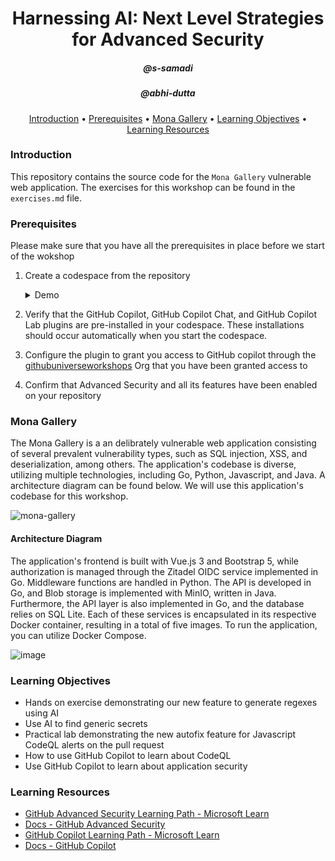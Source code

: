 <h1 align="center">Harnessing AI: Next Level Strategies for Advanced Security</h1>
<h5 align="center">@s-samadi</h3>
<h5 align="center">@abhi-dutta</h3>

<p align="center">
  <a href="#introduction">Introduction</a> •
  <a href="#prerequisites">Prerequisites</a> •
  <a href="#mona-gallery">Mona Gallery</a> •  
  <a href="#learning-objectives">Learning Objectives</a> •
  <a href="#learning-resources">Learning Resources</a>
</p>



### Introduction

This repository contains the source code for the `Mona Gallery` vulnerable web application. The exercises for this workshop can be found in the `exercises.md` file. 

### Prerequisites

Please make sure that you have all the prerequisites in place before we start of the wokshop

1) Create a codespace from the repository
    <details>
    <summary> Demo </summary>
       
      ![create-codespace](https://github.com/octodemo/universe-wip/assets/68650974/6dde8598-0cd3-4b62-ae60-c609ea4e27c7)
    
     </details>
   

2) Verify that the GitHub Copilot, GitHub Copilot Chat, and GitHub Copilot Lab plugins are pre-installed in your codespace. These installations should occur automatically when you start the codespace.
3) Configure the plugin to grant you access to GitHub copilot through the [githubuniverseworkshops](https://github.com/githubuniverseworkshops) Org that you have been granted access to
4) Confirm that Advanced Security and all its features have been enabled on your repository

### Mona Gallery

The Mona Gallery is a an delibrately vulnerable web application consisting of several prevalent vulnerability types, such as SQL injection, XSS, and deserialization, among others. The application's codebase is diverse, utilizing multiple technologies, including Go, Python, Javascript, and Java. A architecture diagram can be found below.  We will use this application's codebase for this workshop.


![mona-gallery](https://github.com/octodemo/universe-wip/assets/68650974/cb0bbf88-6d68-49e8-9129-fa3e487b2be9)

#### Architecture Diagram 

The application's frontend is built with Vue.js 3 and Bootstrap 5, while authorization is managed through the Zitadel OIDC service implemented in Go. Middleware functions are handled in Python. The API is developed in Go, and Blob storage is implemented with MinIO, written in Java. Furthermore, the API layer is also implemented in Go, and the database relies on SQL Lite. Each of these services is encapsulated in its respective Docker container, resulting in a total of five images. To run the application, you can utilize Docker Compose.  


![image](https://github.com/octodemo/universe-wip/assets/79184790/34600cdc-5dde-4dc4-9a68-8e31709c1ec0)

### Learning Objectives

  - Hands on exercise demonstrating our new feature to generate regexes using AI
  - Use AI to find generic secrets 
  - Practical lab demonstrating the new autofix feature for Javascript CodeQL alerts on the pull request
  - How to use GitHub Copilot to learn about CodeQL 
  - Use GitHub Copilot to learn about application security

### Learning Resources

  - [GitHub Advanced Security Learning Path - Microsoft Learn](https://learn.microsoft.com/en-us/collections/rqymc6yw8q5rey)
  - [Docs - GitHub Advanced Security](https://docs.github.com/en/enterprise-cloud@latest/get-started/learning-about-github/about-github-advanced-security)
  - [GitHub Copilot Learning Path - Microsoft Learn](https://learn.microsoft.com/en-us/training/modules/introduction-to-github-copilot/)
  - [Docs - GitHub Copilot](https://docs.github.com/en/copilot)
